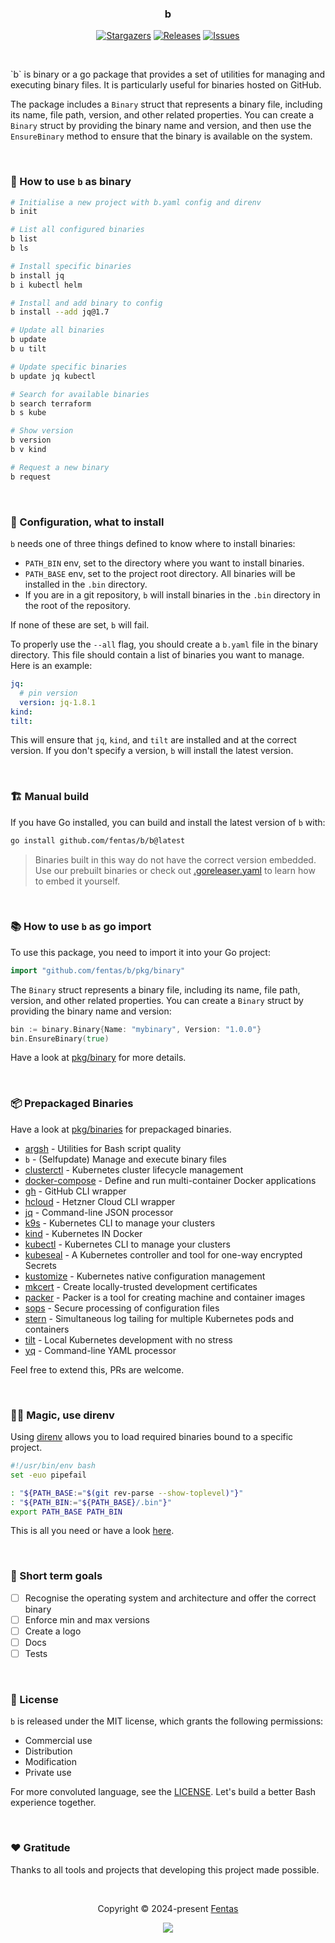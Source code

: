 <h3 align="center">
	b
</h3>

<p align="center">
	<a href="https://github.com/fentas/b/stargazers">
		<img alt="Stargazers" src="https://img.shields.io/github/stars/fentas/b?style=for-the-badge&logo=starship&color=C9CBFF&logoColor=D9E0EE&labelColor=302D41"></a>
	<a href="https://github.com/fentas/b/releases/latest">
		<img alt="Releases" src="https://img.shields.io/github/release/fentas/b.svg?style=for-the-badge&logo=github&color=F2CDCD&logoColor=D9E0EE&labelColor=302D41"/></a>
	<a href="https://github.com/fentas/b/issues">
		<img alt="Issues" src="https://img.shields.io/github/issues/fentas/b?style=for-the-badge&logo=gitbook&color=B5E8E0&logoColor=D9E0EE&labelColor=302D41"></a>
</p>

&nbsp;

<p align="left">
`b` is binary or a go package that provides a set of utilities for managing and executing binary files. It is particularly useful for binaries hosted on GitHub.

The package includes a `Binary` struct that represents a binary file, including its name, file path, version, and other related properties. You can create a `Binary` struct by providing the binary name and version, and then use the `EnsureBinary` method to ensure that the binary is available on the system.
</p>

&nbsp;

### 🐾 How to use `b` as binary

```bash
# Initialise a new project with b.yaml config and direnv
b init

# List all configured binaries
b list
b ls

# Install specific binaries
b install jq
b i kubectl helm

# Install and add binary to config
b install --add jq@1.7

# Update all binaries
b update
b u tilt

# Update specific binaries
b update jq kubectl

# Search for available binaries
b search terraform
b s kube

# Show version
b version
b v kind

# Request a new binary
b request
```

&nbsp;

### 🧾 Configuration, what to install

`b` needs one of three things defined to know where to install binaries:

- `PATH_BIN` env, set to the directory where you want to install binaries.
- `PATH_BASE` env, set to the project root directory. All binaries will be installed in the `.bin` directory.
- If you are in a git repository, `b` will install binaries in the `.bin` directory in the root of the repository.

If none of these are set, `b` will fail.

To properly use the `--all` flag, you should create a `b.yaml` file in the binary directory. This file should contain a list of binaries you want to manage. Here is an example:

```yaml
jq:
  # pin version
  version: jq-1.8.1
kind:
tilt:
```

This will ensure that `jq`, `kind`, and `tilt` are installed and at the correct version. If you don't specify a version, `b` will install the latest version.

&nbsp;

### 🏗️ Manual build

If you have Go installed, you can build and install the latest version of `b` with:

```bash
go install github.com/fentas/b/b@latest
```

> Binaries built in this way do not have the correct version embedded. Use our prebuilt binaries or check out [.goreleaser.yaml](./.goreleaser.yaml) to learn how to embed it yourself.

&nbsp;

### 📚 How to use `b` as go import 

To use this package, you need to import it into your Go project:

```go
import "github.com/fentas/b/pkg/binary"
```

The `Binary` struct represents a binary file, including its name, file path, version, and other related properties. You can create a `Binary` struct by providing the binary name and version:

```go
bin := binary.Binary{Name: "mybinary", Version: "1.0.0"}
bin.EnsureBinary(true)
```

Have a look at [pkg/binary](./pkg/binary/) for more details.

&nbsp;

### 📦 Prepackaged Binaries

Have a look at [pkg/binaries](./pkg/binaries/) for prepackaged binaries.

- [argsh](https://github.com/arg-sh/argsh) - Utilities for Bash script quality
- `b` - (Selfupdate) Manage and execute binary files
- [clusterctl](https://github.com/kubernetes-sigs/cluster-api) - Kubernetes cluster lifecycle management
- [docker-compose](https://github.com/docker/compose) - Define and run multi-container Docker applications
- [gh](https://github.com/cli/cli) - GitHub CLI wrapper
- [hcloud](https://github.com/hetznercloud/cli) - Hetzner Cloud CLI wrapper
- [jq](https://github.com/jqlang/jq) - Command-line JSON processor
- [k9s](https://github.com/derailed/k9s) - Kubernetes CLI to manage your clusters
- [kind](https://github.com/kubernetes-sigs/kind) - Kubernetes IN Docker
- [kubectl](https://github.com/kubernetes/kubectl) - Kubernetes CLI to manage your clusters
- [kubeseal](https://github.com/bitnami-labs/sealed-secrets) - A Kubernetes controller and tool for one-way encrypted Secrets
- [kustomize](https://github.com/kubernetes-sigs/kustomize) - Kubernetes native configuration management
- [mkcert](https://github.com/FiloSottile/mkcert) - Create locally-trusted development certificates
- [packer](https://github.com/hashicorp/packer) - Packer is a tool for creating machine and container images
- [sops](https://github.com/getsops/sops) - Secure processing of configuration files
- [stern](https://github.com/stern/stern) - Simultaneous log tailing for multiple Kubernetes pods and containers
- [tilt](https://github.com/tilt-dev/tilt) - Local Kubernetes development with no stress
- [yq](https://github.com/mikefarah/yq) - Command-line YAML processor

Feel free to extend this, PRs are welcome.

&nbsp;

### 🧙‍♂️ Magic, use direnv

Using [direnv](https://direnv.net/) allows you to load required binaries bound to a specific project.

```bash
#!/usr/bin/env bash
set -euo pipefail

: "${PATH_BASE:="$(git rev-parse --show-toplevel)"}"
: "${PATH_BIN:="${PATH_BASE}/.bin"}"
export PATH_BASE PATH_BIN
```

This is all you need or have a look [here](./.envrc).

&nbsp;

### 🎯 Short term goals

- [ ] Recognise the operating system and architecture and offer the correct binary
- [ ] Enforce min and max versions
- [ ] Create a logo
- [ ] Docs
- [ ] Tests

&nbsp;

### 📜 License

`b` is released under the MIT license, which grants the following permissions:

- Commercial use
- Distribution
- Modification
- Private use

For more convoluted language, see the [LICENSE](https://github.com/fentas/b/blob/main/LICENSE). Let's build a better Bash experience together.

&nbsp;

### ❤️ Gratitude

Thanks to all tools and projects that developing this project made possible.

&nbsp;

<p align="center">Copyright &copy; 2024-present <a href="https://github.com/fentas" target="_blank">Fentas</a>
<p align="center"><a href="https://github.com/fentas/b/blob/main/LICENSE"><img src="https://img.shields.io/static/v1.svg?style=for-the-badge&label=License&message=MIT&logoColor=d9e0ee&colorA=302d41&colorB=b7bdf8"/></a></p>
